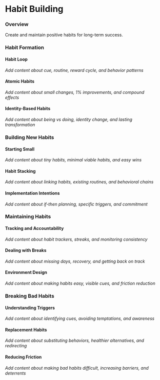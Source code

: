 # Habit Building

### Overview

Create and maintain positive habits for long-term success.

### Habit Formation

#### Habit Loop
*Add content about cue, routine, reward cycle, and behavior patterns*

#### Atomic Habits
*Add content about small changes, 1% improvements, and compound effects*

#### Identity-Based Habits
*Add content about being vs doing, identity change, and lasting transformation*

### Building New Habits

#### Starting Small
*Add content about tiny habits, minimal viable habits, and easy wins*

#### Habit Stacking
*Add content about linking habits, existing routines, and behavioral chains*

#### Implementation Intentions
*Add content about if-then planning, specific triggers, and commitment*

### Maintaining Habits

#### Tracking and Accountability
*Add content about habit trackers, streaks, and monitoring consistency*

#### Dealing with Breaks
*Add content about missing days, recovery, and getting back on track*

#### Environment Design
*Add content about making habits easy, visible cues, and friction reduction*

### Breaking Bad Habits

#### Understanding Triggers
*Add content about identifying cues, avoiding temptations, and awareness*

#### Replacement Habits
*Add content about substituting behaviors, healthier alternatives, and redirecting*

#### Reducing Friction
*Add content about making bad habits difficult, increasing barriers, and deterrents*

